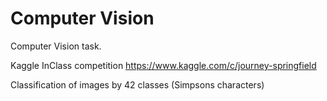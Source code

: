 # Computer Vision
Computer Vision task.

Kaggle InClass competition https://www.kaggle.com/c/journey-springfield

Classification of images by 42 classes (Simpsons characters)
